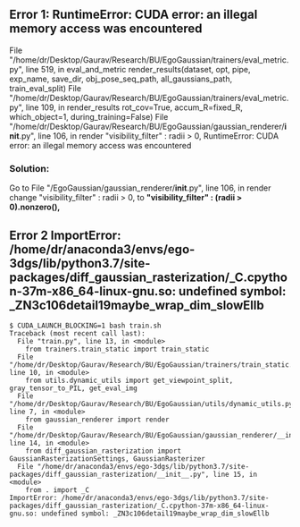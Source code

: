 ## Error 1:  RuntimeError: CUDA error: an illegal memory access was encountered
  File "/home/dr/Desktop/Gaurav/Research/BU/EgoGaussian/trainers/eval_metric.py", line 519, in eval_and_metric
    render_results(dataset, opt, pipe, exp_name, save_dir, obj_pose_seq_path, all_gaussians_path, train_eval_split)
  File "/home/dr/Desktop/Gaurav/Research/BU/EgoGaussian/trainers/eval_metric.py", line 109, in render_results
    rot_cov=True, accum_R=fixed_R, which_object=1, during_training=False)
  File "/home/dr/Desktop/Gaurav/Research/BU/EgoGaussian/gaussian_renderer/__init__.py", line 106, in render
    "visibility_filter" : radii > 0,
RuntimeError: CUDA error: an illegal memory access was encountered

### Solution: 
Go to File "/EgoGaussian/gaussian_renderer/__init__.py", line 106, in render
change "visibility_filter" : radii > 0, to **"visibility_filter" : (radii > 0).nonzero(),**

## Error 2 ImportError: /home/dr/anaconda3/envs/ego-3dgs/lib/python3.7/site-packages/diff_gaussian_rasterization/_C.cpython-37m-x86_64-linux-gnu.so: undefined symbol: _ZN3c106detail19maybe_wrap_dim_slowEllb
```
$ CUDA_LAUNCH_BLOCKING=1 bash train.sh
Traceback (most recent call last):
  File "train.py", line 13, in <module>
    from trainers.train_static import train_static
  File "/home/dr/Desktop/Gaurav/Research/BU/EgoGaussian/trainers/train_static.py", line 10, in <module>
    from utils.dynamic_utils import get_viewpoint_split, gray_tensor_to_PIL, get_eval_img
  File "/home/dr/Desktop/Gaurav/Research/BU/EgoGaussian/utils/dynamic_utils.py", line 7, in <module>
    from gaussian_renderer import render
  File "/home/dr/Desktop/Gaurav/Research/BU/EgoGaussian/gaussian_renderer/__init__.py", line 14, in <module>
    from diff_gaussian_rasterization import GaussianRasterizationSettings, GaussianRasterizer
  File "/home/dr/anaconda3/envs/ego-3dgs/lib/python3.7/site-packages/diff_gaussian_rasterization/__init__.py", line 15, in <module>
    from . import _C
ImportError: /home/dr/anaconda3/envs/ego-3dgs/lib/python3.7/site-packages/diff_gaussian_rasterization/_C.cpython-37m-x86_64-linux-gnu.so: undefined symbol: _ZN3c106detail19maybe_wrap_dim_slowEllb
```

